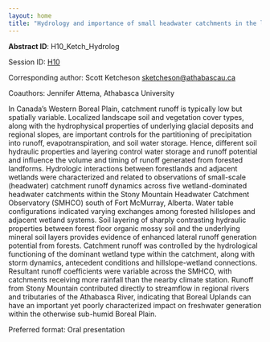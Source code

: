 ```yaml
---
layout: home
title: "Hydrology and importance of small headwater catchments in the lower Athabasca River Basin, Canada."
---
```



**Abstract ID**: H10_Ketch_Hydrolog

Session ID: [H10](.)

Corresponding author: Scott Ketcheson <a href="mailto:sketcheson@athabascau.ca">sketcheson@athabascau.ca</a>

Coauthors: Jennifer Attema, Athabasca University 

In Canada’s Western Boreal Plain, catchment runoff is typically low but spatially variable. Localized landscape soil and vegetation cover types, along with the hydrophysical properties of underlying glacial deposits and regional slopes, are important controls for the partitioning of precipitation into runoff, evapotranspiration, and soil water storage. Hence, different soil hydraulic properties and layering control water storage and runoff potential and influence the volume and timing of runoff generated from forested landforms. Hydrologic interactions between forestlands and adjacent wetlands were characterized and related to observations of small-scale (headwater) catchment runoff dynamics across five wetland-dominated headwater catchments within the Stony Mountain Headwater Catchment Observatory (SMHCO) south of Fort McMurray, Alberta. Water table configurations indicated varying exchanges among forested hillslopes and adjacent wetland systems. Soil layering of sharply contrasting hydraulic properties between forest floor organic mossy soil and the underlying mineral soil layers provides evidence of enhanced lateral runoff generation potential from forests. Catchment runoff was controlled by the hydrological functioning of the dominant wetland type within the catchment, along with storm dynamics, antecedent conditions and hillslope-wetland connections. Resultant runoff coefficients were variable across the SMHCO, with catchments receiving more rainfall than the nearby climate station. Runoff from Stony Mountain contributed directly to streamflow in regional rivers and tributaries of the Athabasca River, indicating that Boreal Uplands can have an important yet poorly characterized impact on freshwater generation within the otherwise sub-humid Boreal Plain.

Preferred format: Oral presentation
